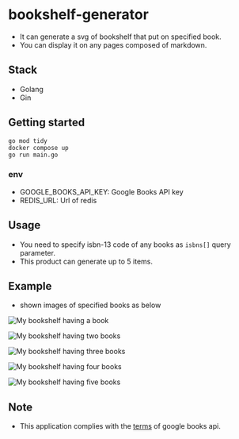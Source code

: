 # bookshelf-generator

- It can generate a svg of bookshelf that put on specified book.
- You can display it on any pages composed of markdown.

## Stack

- Golang
- Gin

## Getting started

```shell
go mod tidy
docker compose up
go run main.go
```

### env

- GOOGLE_BOOKS_API_KEY: Google Books API key
- REDIS_URL: Url of redis

## Usage

- You need to specify isbn-13 code of any books as `isbns[]` query parameter.
- This product can generate up to 5 items.

## Example

- shown images of specified books as below

![My bookshelf having a book](https://bookshelf-generator.onrender.com?isbns[]=9784798178189)

![My bookshelf having two books](https://bookshelf-generator.onrender.com?isbns[]=9784798178189&isbns[]=9784774189673)

![My bookshelf having three books](https://bookshelf-generator.onrender.com?isbns[]=9784798178189&isbns[]=9784774189673&isbns[]=9784274226298)

![My bookshelf having four books](https://bookshelf-generator.onrender.com?isbns[]=9784798178189&isbns[]=9784774189673&isbns[]=9784274226298&isbns[]=9784873115894)

![My bookshelf having five books](https://bookshelf-generator.onrender.com?isbns[]=9784798178189&isbns[]=9784774189673&isbns[]=9784274226298&isbns[]=9784873115894&isbns[]=9784873115658)

## Note

- This application complies with the [terms](https://developers.google.com/books/branding) of google books api.
